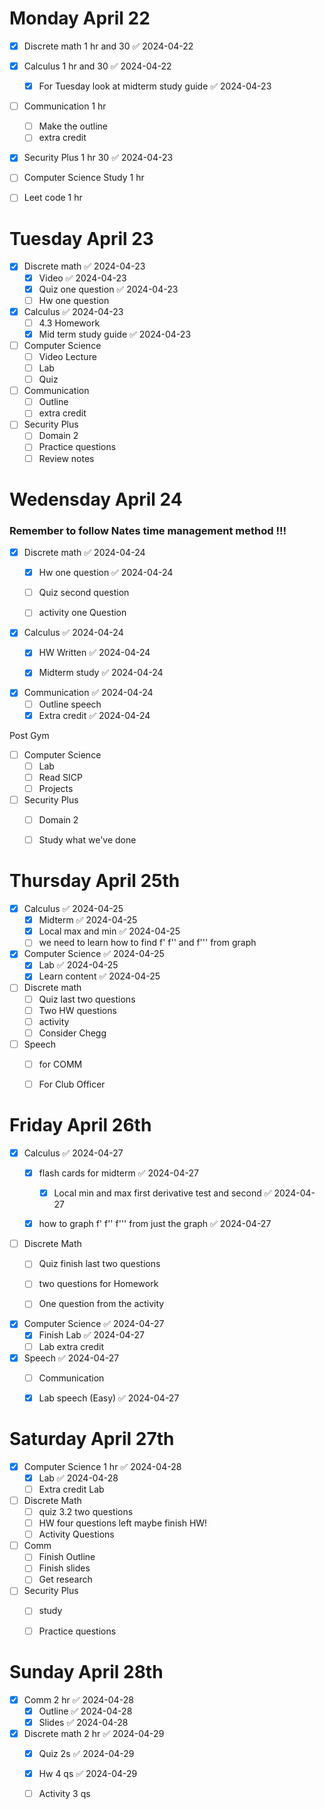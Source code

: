 
# Monday April 22

- [x] Discrete math 1 hr and 30 ✅ 2024-04-22
- [x] Calculus 1 hr and 30 ✅ 2024-04-22
	- [x] For Tuesday look at midterm study guide ✅ 2024-04-23
- [ ] Communication 1 hr 
	- [ ] Make the outline 
	- [ ] extra credit 
- [x] Security Plus 1 hr 30 ✅ 2024-04-23
- [ ] Computer Science Study 1 hr 
- [ ] Leet code 1 hr 


# Tuesday April 23

- [x] Discrete math ✅ 2024-04-23
	- [x] Video ✅ 2024-04-23
	- [x] Quiz one question ✅ 2024-04-23
	- [ ] Hw one question 

- [x] Calculus ✅ 2024-04-23
	- [ ] 4.3 Homework 
	- [x] Mid term study guide ✅ 2024-04-23

- [ ] Computer Science 
	- [ ]  Video Lecture
	- [ ] Lab 
	- [ ] Quiz

- [ ] Communication 
	- [ ]  Outline 
	- [ ] extra credit 

- [ ] Security Plus 
	- [ ] Domain 2 
	- [ ] Practice questions 
	- [ ] Review notes 

# Wedensday April 24 

### Remember to follow Nates time management method !!!


- [x] Discrete math ✅ 2024-04-24
	- [x] Hw one question ✅ 2024-04-24
	- [ ] Quiz second question 
	- [ ] activity  one Question 


- [x] Calculus ✅ 2024-04-24
	- [x] HW Written ✅ 2024-04-24
	- [x] Midterm study ✅ 2024-04-24


- [x] Communication ✅ 2024-04-24
	- [ ] Outline speech
	- [x] Extra credit ✅ 2024-04-24

Post Gym 
- [ ] Computer Science 
	- [ ] Lab 
	- [ ] Read SICP
	- [ ] Projects 

- [ ] Security Plus 
	- [ ] Domain 2 
	- [ ] Study what we've done


# Thursday April 25th 

- [x] Calculus ✅ 2024-04-25
	- [x] Midterm ✅ 2024-04-25
	- [x] Local max and min ✅ 2024-04-25
	- [ ] we need to learn how to find f' f'' and f''' from graph

- [x] Computer Science ✅ 2024-04-25
	- [x] Lab ✅ 2024-04-25
	- [x] Learn content ✅ 2024-04-25

- [ ] Discrete math 
	- [ ] Quiz last two questions 
	- [ ] Two HW questions 
	- [ ] activity 
	- [ ] Consider Chegg

- [ ] Speech
	- [ ] for COMM 
	- [ ] For Club Officer
	

# Friday April 26th 

- [x] Calculus ✅ 2024-04-27
	- [x] flash cards for midterm ✅ 2024-04-27
		- [x] Local min and max first derivative test and second ✅ 2024-04-27
	- [x] how to graph f' f'' f''' from just the graph ✅ 2024-04-27


- [ ]  Discrete Math 
	- [ ] Quiz finish last two questions 
	- [ ] two questions for Homework 
	- [ ] One question from the activity 


- [x] Computer Science ✅ 2024-04-27
	- [x] Finish Lab ✅ 2024-04-27
	- [ ] Lab extra credit 

- [x] Speech ✅ 2024-04-27
	- [ ] Communication 
	- [x] Lab speech (Easy) ✅ 2024-04-27


# Saturday April 27th 

- [x] Computer Science 1 hr ✅ 2024-04-28
	- [x] Lab ✅ 2024-04-28
	- [ ] Extra credit Lab

- [ ] Discrete Math 
	- [ ] quiz 3.2 two questions 
	- [ ] HW four questions left maybe finish HW!
	- [ ] Activity Questions 

- [ ] Comm
	- [ ] Finish Outline 
	- [ ] Finish slides
	- [ ] Get research 

- [ ] Security Plus 
	- [ ] study 
	- [ ] Practice questions 


# Sunday April 28th

- [x] Comm 2 hr ✅ 2024-04-28
	- [x] Outline ✅ 2024-04-28
	- [x] Slides ✅ 2024-04-28

- [x] Discrete math 2 hr ✅ 2024-04-29
	- [x] Quiz 2s ✅ 2024-04-29
	- [x] Hw 4 qs ✅ 2024-04-29
	- [ ] Activity  3 qs


